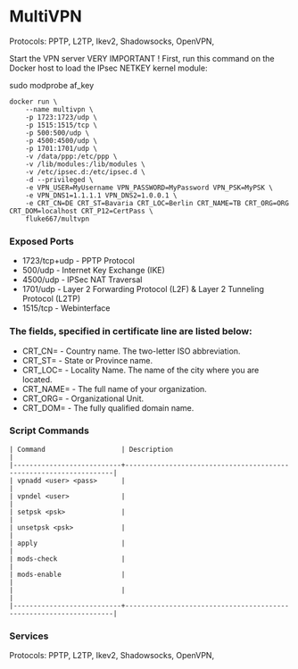 # MultiVPN
Protocols: PPTP, L2TP, Ikev2, Shadowsocks, OpenVPN, 



Start the VPN server
VERY IMPORTANT ! First, run this command on the Docker host to load the IPsec NETKEY kernel module:


sudo modprobe af_key


```
docker run \
    --name multivpn \
    -p 1723:1723/udp \
    -p 1515:1515/tcp \ 
    -p 500:500/udp \
    -p 4500:4500/udp \ 
    -p 1701:1701/udp \
    -v /data/ppp:/etc/ppp \
    -v /lib/modules:/lib/modules \
    -v /etc/ipsec.d:/etc/ipsec.d \
    -d --privileged \
    -e VPN_USER=MyUsername VPN_PASSWORD=MyPassword VPN_PSK=MyPSK \
    -e VPN_DNS1=1.1.1.1 VPN_DNS2=1.0.0.1 \
    -e CRT_CN=DE CRT_ST=Bavaria CRT_LOC=Berlin CRT_NAME=TB CRT_ORG=ORG CRT_DOM=localhost CRT_P12=CertPass \
    fluke667/multvpn
```


### Exposed Ports
- 1723/tcp+udp - PPTP Protocol  
- 500/udp  - Internet Key Exchange (IKE)   
- 4500/udp - IPSec NAT Traversal   
- 1701/udp - Layer 2 Forwarding Protocol (L2F) & Layer 2 Tunneling Protocol (L2TP)    
- 1515/tcp - Webinterface


### The fields, specified in certificate line are listed below:
- CRT_CN= - Country name. The two-letter ISO abbreviation.
- CRT_ST= - State or Province name.
- CRT_LOC= - Locality Name. The name of the city where you are located.
- CRT_NAME= - The full name of your organization.
- CRT_ORG= - Organizational Unit.
- CRT_DOM= - The fully qualified domain name.

### Script Commands
```
| Command                   | Description                                                       |
|---------------------------+-------------------------------------------------------------------|
| vpnadd <user> <pass>      |                                                                   |      
| vpndel <user>             |                                                                   | 
| setpsk <psk>              |                                                                   | 
| unsetpsk <psk>            |                                                                   | 
| apply                     |                                                                   | 
| mods-check                |                                                                   | 
| mods-enable               |                                                                   |
|                           |                                                                   | 
|---------------------------+-------------------------------------------------------------------|
```

### Services

Protocols: PPTP, L2TP, Ikev2, Shadowsocks, OpenVPN,

